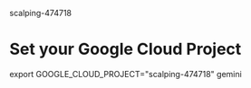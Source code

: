 scalping-474718 
# Set your Google Cloud Project
export GOOGLE_CLOUD_PROJECT="scalping-474718"
gemini